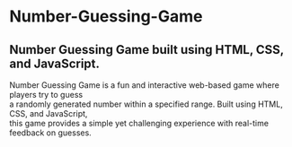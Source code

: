 # Number-Guessing-Game
<h2>Number Guessing Game built using HTML, CSS, and JavaScript.</h2>
Number Guessing Game is a fun and interactive web-based game where players try to guess
<br>a randomly generated number within a specified range. Built using HTML, CSS, and JavaScript, 
<br>this game provides a simple yet challenging experience with real-time feedback on guesses.
